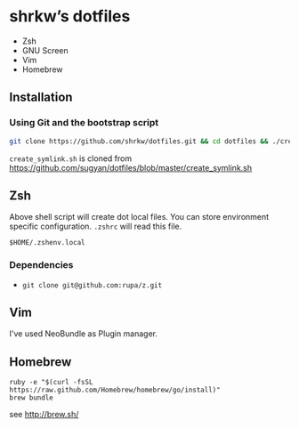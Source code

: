 # shrkw’s dotfiles

- Zsh
- GNU Screen
- Vim
- Homebrew

## Installation

### Using Git and the bootstrap script

```bash
git clone https://github.com/shrkw/dotfiles.git && cd dotfiles && ./create_symlink.sh
```

`create_symlink.sh` is cloned from https://github.com/sugyan/dotfiles/blob/master/create_symlink.sh


## Zsh

Above shell script will create dot local files.
You can store environment specific configuration.
`.zshrc` will read this file.

    $HOME/.zshenv.local

### Dependencies

- `git clone git@github.com:rupa/z.git`

## Vim

I've used NeoBundle as Plugin manager.

## Homebrew

```
ruby -e "$(curl -fsSL https://raw.github.com/Homebrew/homebrew/go/install)"
brew bundle
```

see http://brew.sh/
